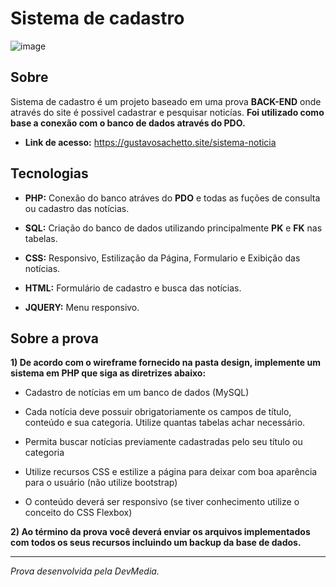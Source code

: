 # Sistema de cadastro
![image](https://github.com/user-attachments/assets/cc970e1b-faf1-4452-b595-c048b8a014c8)

## Sobre
Sistema de cadastro é um projeto baseado em uma prova __BACK-END__ onde através do site é possivel cadastrar e pesquisar noticías. __Foi utilizado como base a conexão com o banco de dados através do PDO.__ 

* __Link de acesso:__ https://gustavosachetto.site/sistema-noticia

## Tecnologias

* __PHP:__ Conexão do banco atráves do __PDO__ e todas as fuções de consulta ou cadastro das notícias.
  
* __SQL:__ Criação do banco de dados utilizando principalmente __PK__ e __FK__ nas tabelas.

* __CSS:__ Responsivo, Estilização da Página, Formulario e Exibição das notícias.

* __HTML:__ Formulário de cadastro e busca das notícias.

* __JQUERY:__ Menu responsivo.

## Sobre a prova

__1) De acordo com o wireframe fornecido na pasta design, implemente um sistema em PHP que siga as diretrizes abaixo:__

* Cadastro de notícias em um banco de dados (MySQL)

* Cada notícia deve possuir obrigatoriamente os campos de título, conteúdo e sua categoria. Utilize quantas tabelas achar necessário.

* Permita buscar notícias previamente cadastradas pelo seu título ou categoria

* Utilize recursos CSS e estilize a página para deixar com boa aparência para o usuário (não utilize bootstrap)

* O conteúdo deverá ser responsivo (se tiver conhecimento utilize o conceito do CSS Flexbox)

__2) Ao término da prova você deverá enviar os arquivos implementados com todos os seus recursos incluindo um backup da base de dados.__

***********************************************
_Prova desenvolvida pela DevMedia._
